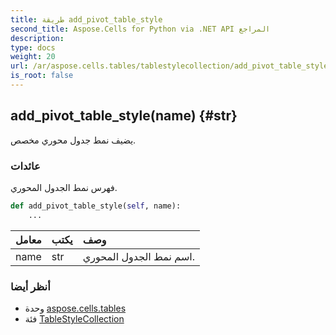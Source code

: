 ```yaml
---
title: طريقة add_pivot_table_style
second_title: Aspose.Cells for Python via .NET API المراجع
description:
type: docs
weight: 20
url: /ar/aspose.cells.tables/tablestylecollection/add_pivot_table_style/
is_root: false
---
```

##  add_pivot_table_style(name) {#str}
يضيف نمط جدول محوري مخصص.


###  عائدات

فهرس نمط الجدول المحوري.


```python
def add_pivot_table_style(self, name):
    ...
```


| معامل| يكتب| وصف|
| :- | :- | :- |
| name | str |اسم نمط الجدول المحوري.|



###  أنظر أيضا
* وحدة [aspose.cells.tables](../../)
* فئة [TableStyleCollection](/cells/python-net/ar/aspose.cells.tables/tablestylecollection)
